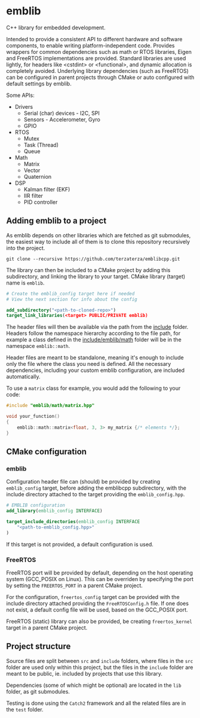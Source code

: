 # emblib

C++ library for embedded development.

Intended to provide a consistent API to different hardware and software components, to enable writing platform-independent code. Provides wrappers for common dependencies such as math or RTOS libraries, Eigen and FreeRTOS implementations are provided. Standard libraries are used lightly, for headers like \<cstdint\> or \<functional\>, and dynamic allocation is completely avoided. Underlying library dependencies (such as FreeRTOS) can be configured in parent projects through CMake or auto configured with default settings by emblib.

Some APIs:
- Drivers
    - Serial (char) devices - I2C, SPI
    - Sensors - Accelerometer, Gyro
    - GPIO
- RTOS
    - Mutex
    - Task (Thread)
    - Queue
- Math
    - Matrix
    - Vector
    - Quaternion
- DSP
    - Kalman filter (EKF)
    - IIR filter
    - PID controller

## Adding emblib to a project
As emblib depends on other libraries which are fetched as git submodules, the easiest way to include all of them is to clone this repository recursively into the project.
```shell
git clone --recursive https://github.com/terzaterza/emblibcpp.git
```
The library can then be included to a CMake project by adding this subdirectory, and linking the library to your target. CMake library (target) name is `emblib`.
```cmake
# Create the emblib_config target here if needed
# View the next section for info about the config

add_subdirectory("<path-to-cloned-repo>")
target_link_libraries(<target> PUBLIC/PRIVATE emblib)
```
The header files will then be available via the path from the [include](include/) folder. Headers follow the namespace hierarchy according to the file path, for example a class defined in the [include/emblib/math](include/emblib/math/) folder will be in the namespace `emblib::math`.

Header files are meant to be standalone, meaning it's enough to include only the file where the class you need is defined. All the necessary dependencies, including your custom emblib configuration, are included automatically.

To use a `matrix` class for example, you would add the following to your code:
```cpp
#include "emblib/math/matrix.hpp"

void your_function()
{
    emblib::math::matrix<float, 3, 3> my_matrix {/* elements */};
}
```

## CMake configuration

### emblib
Configuration header file can (should) be provided by creating `emblib_config` target, before adding the emblibcpp subdirectory, with the include directory attached to the target providing the `emblib_config.hpp`.
```cmake
# EMBLIB configuration
add_library(emblib_config INTERFACE)

target_include_directories(emblib_config INTERFACE
    "<path-to-emblib_config.hpp>"
)
```
If this target is not provided, a default configuration is used.

### FreeRTOS
FreeRTOS port will be provided by default, depending on the host operating system (GCC_POSIX on Linux). This can be overriden by specifying the port by setting the `FREERTOS_PORT` in a parent CMake project.

For the configuration, `freertos_config` target can be provided with the include directory attached providing the `FreeRTOSConfig.h` file. If one does not exist, a default config file will be used, based on the GCC_POSIX port.

FreeRTOS (static) library can also be provided, be creating `freertos_kernel` target in a parent CMake project.

## Project structure
Source files are split between `src` and `include` folders, where files in the `src` folder are used only within this project, but the files in the `include` folder are meant to be public, ie. included by projects that use this library.

Dependencies (some of which might be optional) are located in the `lib` folder, as git submodules.

Testing is done using the `Catch2` framework and all the related files are in the `test` folder.